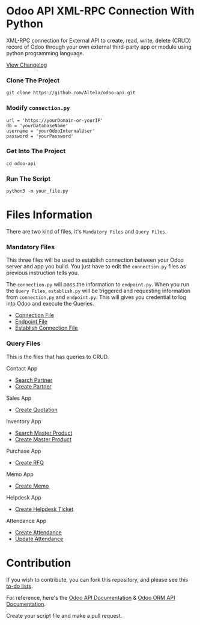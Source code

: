 # Odoo API XML-RPC Connection With Python
XML-RPC connection for External API to create, read, write, delete (CRUD) record of Odoo through your own external third-party app or module using python programming language. 

[View Changelog](https://github.com/Altela/odoo-api/blob/main/changelog.md)

### Clone The Project

    git clone https://github.com/Altela/odoo-api.git

### Modify `connection.py`
    url = 'https://yourDomain-or-yourIP'
    db = 'yourDatabaseName'
    username = 'yourOdooInternalUser'
    password = 'yourPassword'

### Get Into The Project
    cd odoo-api

### Run The Script
    python3 -m your_file.py

# Files Information

There are two kind of files, it's `Mandatory Files` and `Query Files`. 

### Mandatory Files
This three files will be used to establish connection between your Odoo server and app you build. You just have to edit the `connection.py` files as previous instruction tells you. 

The `connection.py` will pass the information to `endpoint.py`. When you run the `Query Files`, `establish.py` will be triggered and requesting information from `connection,py` and `endpoint.py`. This will gives you credential to log into Odoo and execute the Queries.

- [Connection File](https://github.com/Altela/odoo-api/blob/main/connection.py)
- [Endpoint File](https://github.com/Altela/odoo-api/blob/main/endpoint.py)
- [Establish Connection File](https://github.com/Altela/odoo-api/blob/main/establish.py)

### Query Files
This is the files that has queries to CRUD.

  Contact App
  - [Search Partner](https://github.com/Altela/odoo-api/blob/main/partner_list.py)
  - [Create Partner](https://github.com/Altela/odoo-api/blob/main/partner_create.py)


  Sales App
  - [Create Quotation](https://github.com/Altela/odoo-api/blob/main/quotation_create.py)

  Inventory App
  - [Search Master Product](https://github.com/Altela/odoo-api/blob/main/product_list.py)
  - [Create Master Product](https://github.com/Altela/odoo-api/blob/main/product_create.py)

  Purchase App
  - [Create RFQ](https://github.com/Altela/odoo-api/blob/main/rfq_create.py)

  Memo App
  - [Create Memo](https://github.com/Altela/odoo-api/blob/main/memo_create.py)

  Helpdesk App
  - [Create Helpdesk Ticket](https://github.com/Altela/odoo-api/blob/main/ticket_helpdesk_create.py)

  Attendance App
  - [Create Attendance](https://github.com/altela/odoo-api/blob/main/attendance_create.py)
  - [Update Attendance](https://github.com/altela/odoo-api/blob/main/attendance_list.py)

# Contribution
If you wish to contribute, you can fork this repository, and please see this [to-do lists](https://github.com/Altela/odoo-api/issues/15).

For reference, here's the [Odoo API Documentation](https://www.odoo.com/documentation/12.0/webservices/odoo.html) & [Odoo ORM API Documentation](https://www.odoo.com/documentation/12.0/reference/orm.html).

Create your script file and make a pull request.
